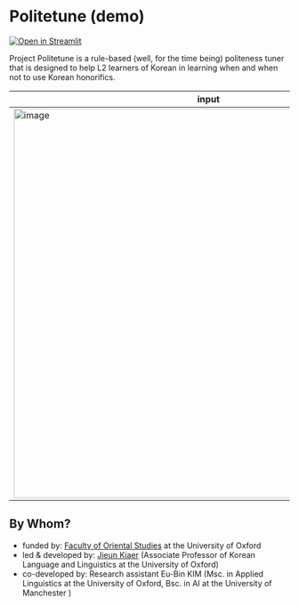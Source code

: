 # Politetune (demo)

[![Open in Streamlit](https://static.streamlit.io/badges/streamlit_badge_black_white.svg)](https://share.streamlit.io/eubinecto/politetune/main/main.py)



Project Politetune is a rule-based (well, for the time being) politeness tuner that is designed to help L2 learners of Korean in learning when and when not to use Korean honorifics. 

input | output |
--- | --- |
<img width="700" alt="image" src="https://user-images.githubusercontent.com/56193069/152403258-305592fd-eda6-4047-a4da-ac40e8db0a7c.png"> | <img width="700" alt="image" src="https://user-images.githubusercontent.com/56193069/152403290-e78ec60b-0686-47de-a1c6-0adc19fd2a92.png"> |



## By Whom?
- funded by: [Faculty of Oriental Studies](https://www.orinst.ox.ac.uk) at the University of Oxford 
- led & developed by: [Jieun Kiaer](https://www.orinst.ox.ac.uk/people/jieun-kiaer) (Associate Professor of Korean Language and Linguistics at the University of Oxford)
- co-developed by: Research assistant Eu-Bin KIM (Msc. in Applied Linguistics at the University of Oxford, Bsc. in AI at the University of Manchester )

